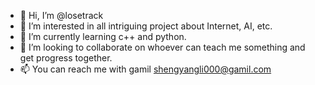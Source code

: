 - 👋 Hi, I’m @losetrack
- 👀 I’m interested in all intriguing project about Internet, AI, etc.
- 🌱 I’m currently learning c++ and python.
- 💞️ I’m looking to collaborate on whoever can teach me something and get progress together.
- 📫 You can reach me with gamil shengyangli000@gamil.com


<!---
losetrack/losetrack is a ✨ special ✨ repository because its `README.md` (this file) appears on your GitHub profile.
You can click the Preview link to take a look at your changes.
--->
